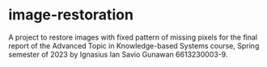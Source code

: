 # image-restoration
A project to restore images with fixed pattern of missing pixels for the final report of the Advanced Topic in Knowledge-based Systems course, Spring semester of 2023 by Ignasius Ian Savio Gunawan 6613230003-9.
